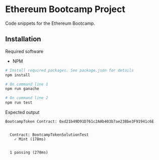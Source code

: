 # Ethereum Bootcamp Project

Code snippets for the Ethereum Bootcamp.

## Installation

Required software
- NPM

```bash
# Install required packages. See package.json for details
npm install

# On command line 1
npm run ganache

# On command line 2
npm run test
```

Expected output
```
BootcampToken Contract: 0xd21b49D91D761c2AAb403b7ae23Bbe3F91941c6E


  Contract: BootcampTokenSolutionTest
    ✓ Mint (178ms)


  1 passing (278ms)
```
